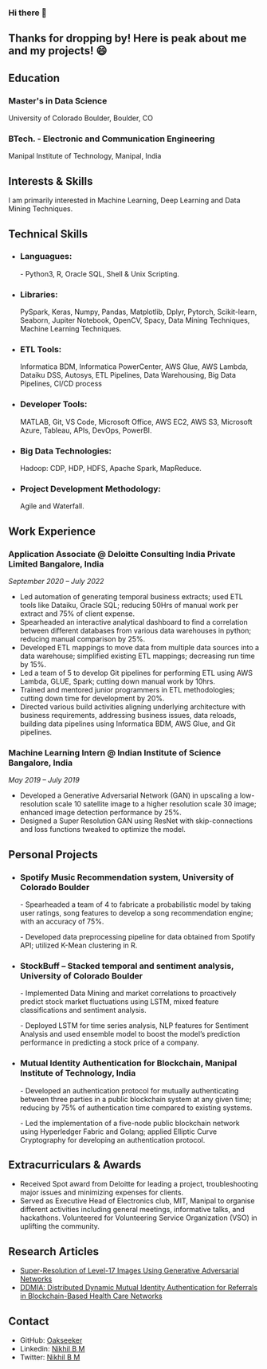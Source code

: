 ### Hi there 👋
## Thanks for dropping by! Here is peak about me and my projects! 😄

## Education
### Master's in Data Science
University of Colorado Boulder, Boulder, CO
### BTech. - Electronic and Communication Engineering 
Manipal Institute of Technology, Manipal, India

## Interests & Skills
I am primarily interested in Machine Learning, Deep Learning and Data Mining Techniques. 


## Technical Skills
- ### Languagues: 
<ol> 
- Python3, R, Oracle SQL, Shell & Unix Scripting. 
</ol>

- ### Libraries:
<ol> 
PySpark, Keras, Numpy, Pandas, Matplotlib, Dplyr, Pytorch, Scikit-learn, Seaborn, Jupiter Notebook, OpenCV, Spacy, Data Mining Techniques, Machine Learning Techniques. 
</ol>

- ### ETL Tools:
<ol> 
Informatica BDM, Informatica PowerCenter, AWS Glue, AWS Lambda, Dataiku DSS, Autosys, ETL Pipelines, Data Warehousing, Big Data Pipelines, CI/CD process
</ol>

- ### Developer Tools: 
<ol> 
MATLAB, Git, VS Code, Microsoft Office, AWS EC2, AWS S3, Microsoft Azure, Tableau, APIs, DevOps, PowerBI.
</ol>

- ### Big Data Technologies: 
<ol> 
Hadoop: CDP, HDP, HDFS, Apache Spark, MapReduce.
</ol>

- ### Project Development Methodology: 
<ol> 
Agile and Waterfall.
</ol>

## Work Experience
### Application Associate @ Deloitte Consulting India Private Limited Bangalore, India
*September 2020 – July 2022*

- Led automation of generating temporal business extracts; used ETL tools like Dataiku, Oracle SQL; reducing 50Hrs of manual work per extract and 75% of client expense.
- Spearheaded an interactive analytical dashboard to find a correlation between different databases from various data warehouses in python; reducing manual comparison by 25%.
- Developed ETL mappings to move data from multiple data sources into a data warehouse; simplified existing ETL mappings; decreasing run time by 15%.
- Led a team of 5 to develop Git pipelines for performing ETL using AWS Lambda, GLUE, Spark; cutting down manual work by 10hrs.
- Trained and mentored junior programmers in ETL methodologies; cutting down time for development by 20%.
- Directed various build activities aligning underlying architecture with business requirements, addressing business issues, data reloads, building data pipelines using Informatica BDM, AWS Glue, and Git pipelines.

### Machine Learning Intern @ Indian Institute of Science Bangalore, India
*May 2019 – July 2019*

- Developed a Generative Adversarial Network (GAN) in upscaling a low-resolution scale 10 satellite image to a higher resolution scale 30 image; enhanced image detection performance by 25%.
- Designed a Super Resolution GAN using ResNet with skip-connections and loss functions tweaked to optimize the model.

## Personal Projects
- ### Spotify Music Recommendation system, University of Colorado Boulder 
<ol> 
- Spearheaded a team of 4 to fabricate a probabilistic model by taking user ratings, song features to develop a song recommendation
engine; with an accuracy of 75%.
</ol><ol>
- Developed data preprocessing pipeline for data obtained from Spotify API; utilized K-Mean clustering in R.
</ol> 

- ### StockBuff – Stacked temporal and sentiment analysis, University of Colorado Boulder 
<ol>- Implemented Data Mining and market correlations to proactively predict stock market fluctuations using LSTM, mixed feature classifications and sentiment analysis.</ol>
<ol>- Deployed LSTM for time series analysis, NLP features for Sentiment Analysis and used ensemble model to boost the model’s prediction performance in predicting a stock price of a company.</ol>

- ### Mutual Identity Authentication for Blockchain, Manipal Institute of Technology, India 
<ol>- Developed an authentication protocol for mutually authenticating between three parties in a public blockchain system at any given time; reducing by 75% of authentication time compared to existing systems.</ol>
<ol>- Led the implementation of a five-node public blockchain network using Hyperledger Fabric and Golang; applied Elliptic Curve Cryptography for developing an authentication protocol.</ol>

## Extracurriculars & Awards
- Received Spot award from Deloitte for leading a project, troubleshooting major issues and minimizing expenses for clients.
- Served as Executive Head of Electronics club, MIT, Manipal to organise different activities including general meetings, informative talks, and hackathons. Volunteered for Volunteering Service Organization (VSO) in uplifting the community.

## Research Articles
- [Super-Resolution of Level-17 Images Using Generative Adversarial Networks](https://link.springer.com/chapter/10.1007/978-981-33-4582-9_29)
- [DDMIA: Distributed Dynamic Mutual Identity Authentication for Referrals in Blockchain-Based Health Care Networks](https://ieeexplore.ieee.org/document/9837070?source=authoralert)

## Contact
- GitHub: [Oakseeker](https://github.com/Oakseeker/)
- Linkedin: [Nikhil B M](https://www.linkedin.com/in/nikhilbm/)
- Twitter: [Nikhil B M](https://twitter.com/NikhilBM4)





<!--
**Oakseeker/Oakseeker** is a ✨ _special_ ✨ repository because its `README.md` (this file) appears on your GitHub profile.

Here are some ideas to get you started:

- 🔭 I’m currently working on ...
- 🌱 I’m currently learning ...
- 👯 I’m looking to collaborate on ...
- 🤔 I’m looking for help with ...
- 💬 Ask me about ...
- 📫 How to reach me: ...
- 😄 Pronouns: ...
- ⚡ Fun fact: ...
-->
